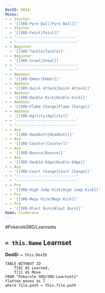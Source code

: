 ```yaml
---
DexID: 0814
Moves:
- - Starter
  - '[[SRD-Pyro Ball|Pyro Ball]]'
- - Starter
  - '[[SRD-Feint|Feint]]'
- - '---------------------------'
  - '---------------------------'
- - Beginner
  - '[[SRD-Tackle|Tackle]]'
- - Beginner
  - '[[SRD-Growl|Growl]]'
- - '---------------------------'
  - '---------------------------'
- - Amateur
  - '[[SRD-Ember|Ember]]'
- - Amateur
  - '[[SRD-Quick Attack|Quick Attack]]'
- - Amateur
  - '[[SRD-Double Kick|Double Kick]]'
- - Amateur
  - '[[SRD-Flame Charge|Flame Charge]]'
- - Amateur
  - '[[SRD-Agility|Agility]]'
- - '---------------------------'
  - '---------------------------'
- - Ace
  - '[[SRD-Headbutt|Headbutt]]'
- - Ace
  - '[[SRD-Counter|Counter]]'
- - Ace
  - '[[SRD-Bounce|Bounce]]'
- - Ace
  - '[[SRD-Double-Edge|Double-Edge]]'
- - Ace
  - '[[SRD-Court Change|Court Change]]'
- - '---------------------------'
  - '---------------------------'
- - Pro
  - '[[SRD-High Jump Kick|High Jump Kick]]'
- - Pro
  - '[[SRD-Mega Kick|Mega Kick]]'
- - Pro
  - '[[SRD-Blast Burn|Blast Burn]]'
Name: Cinderace
---
```


#PokeroleSRD/Learnsets

## `= this.Name` Learnset

**DexID:** `= this.DexID`

```dataview
TABLE WITHOUT ID
    T[0] AS Learned,
    T[1] AS Move
FROM "Pokerole SRD/SRD-Learnsets"
flatten moves as T
where file.path = this.file.path
```
